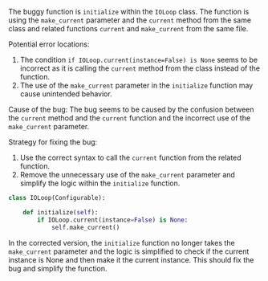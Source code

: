 The buggy function is `initialize` within the `IOLoop` class. The function is using the `make_current` parameter and the `current` method from the same class and related functions `current` and `make_current` from the same file.

Potential error locations: 
1. The condition `if IOLoop.current(instance=False) is None` seems to be incorrect as it is calling the `current` method from the class instead of the function. 
2. The use of the `make_current` parameter in the `initialize` function may cause unintended behavior.

Cause of the bug: 
The bug seems to be caused by the confusion between the `current` method and the `current` function and the incorrect use of the `make_current` parameter.

Strategy for fixing the bug:
1. Use the correct syntax to call the `current` function from the related function.
2. Remove the unnecessary use of the `make_current` parameter and simplify the logic within the `initialize` function.

```python
class IOLoop(Configurable):

    def initialize(self):
        if IOLoop.current(instance=False) is None:
            self.make_current()
```

In the corrected version, the `initialize` function no longer takes the `make_current` parameter and the logic is simplified to check if the current instance is None and then make it the current instance. This should fix the bug and simplify the function.